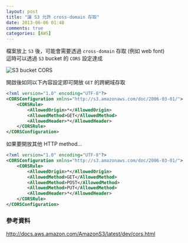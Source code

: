 ```yaml
---
layout: post
title: "讓 S3 允許 cross-domain 存取"
date: 2013-06-06 01:48
comments: true
categories: [AWS]
---
```


檔案放上 `S3` 後，可能會需要透過 `cross-domain` 存取 (例如 web font)  
這時可以透過 `S3` bucket 的 `CORS` 設定達成  

<!-- more -->

![S3 bucket CORS](http://i.imgur.com/7vjeF3g.png)  

開啟後如同以下內容設定即可開放 `GET` 的跨網域存取  

```xml
<?xml version="1.0" encoding="UTF-8"?>
<CORSConfiguration xmlns="http://s3.amazonaws.com/doc/2006-03-01/">
    <CORSRule>
        <AllowedOrigin>*</AllowedOrigin>
        <AllowedMethod>GET</AllowedMethod>
        <AllowedHeader>*</AllowedHeader>
    </CORSRule>
</CORSConfiguration>
```

如果要開放其他 HTTP method...

```xml
<?xml version="1.0" encoding="UTF-8"?>
<CORSConfiguration xmlns="http://s3.amazonaws.com/doc/2006-03-01/">
    <CORSRule>
        <AllowedOrigin>*</AllowedOrigin>
        <AllowedMethod>GET</AllowedMethod>
        <AllowedMethod>POST</AllowedMethod>
        <AllowedMethod>PUT</AllowedMethod>
        <AllowedHeader>*</AllowedHeader>
    </CORSRule>
</CORSConfiguration>
```

### 參考資料

<a href="http://docs.aws.amazon.com/AmazonS3/latest/dev/cors.html" target="_blank">http://docs.aws.amazon.com/AmazonS3/latest/dev/cors.html</a>